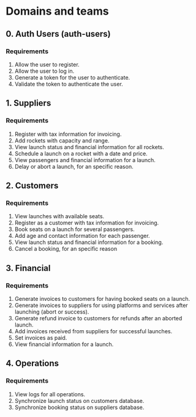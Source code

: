 # Domains and teams

## 0. Auth Users (auth-users)

### Requirements

1. Allow the user to register.
2. Allow the user to log in.
3. Generate a token for the user to authenticate.
4. Validate the token to authenticate the user.

## 1. Suppliers

### Requirements

1. Register with tax information for invoicing.
2. Add rockets with capacity and range.
3. View launch status and financial information for all rockets.
4. Schedule a launch on a rocket with a date and price.
5. View passengers and financial information for a launch.
6. Delay or abort a launch, for an specific reason.

## 2. Customers

### Requirements

1. View launches with available seats.
2. Register as a customer with tax information for invoicing.
3. Book seats on a launch for several passengers.
4. Add age and contact information for each passenger.
5. View launch status and financial information for a booking.
6. Cancel a booking, for an specific reason

## 3. Financial

### Requirements

1. Generate invoices to customers for having booked seats on a launch.
2. Generate invoices to suppliers for using platforms and services after launching (abort or success).
3. Generate refund invoice to customers for refunds after an aborted launch.
4. Add invoices received from suppliers for successful launches.
5. Set invoices as paid.
6. View financial information for a launch.

## 4. Operations

### Requirements

1. View logs for all operations.
2. Synchronize launch status on customers database.
3. Synchronize booking status on suppliers database.
